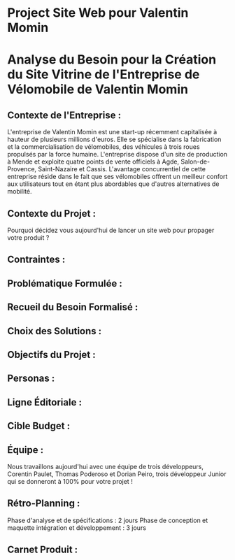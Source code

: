 # Project Site Web pour Valentin Momin 

# Analyse du Besoin pour la Création du Site Vitrine de l'Entreprise de Vélomobile de Valentin Momin

## Contexte de l'Entreprise : 

L'entreprise de Valentin Momin est une start-up récemment capitalisée à hauteur de plusieurs millions d'euros. Elle se spécialise dans la fabrication et la commercialisation de vélomobiles, des véhicules à trois roues propulsés par la force humaine. L'entreprise dispose d'un site de production à Mende et exploite quatre points de vente officiels à Agde, Salon-de-Provence, Saint-Nazaire et Cassis. L'avantage concurrentiel de cette entreprise réside dans le fait que ses vélomobiles offrent un meilleur confort aux utilisateurs tout en étant plus abordables que d'autres alternatives de mobilité.

## Contexte du Projet :
Pourquoi décidez vous aujourd'hui de lancer un site web pour propager votre produit ?

## Contraintes :

## Problématique Formulée :

## Recueil du Besoin Formalisé :

## Choix des Solutions :

## Objectifs du Projet :

## Personas :

## Ligne Éditoriale :

## Cible Budget :

## Équipe :
Nous travaillons aujourd'hui avec une équipe de trois développeurs, Corentin Paulet, Thomas Poderoso et Dorian Peiro, trois développeur Junior qui se donneront à 100% pour votre projet !

## Rétro-Planning :
Phase d'analyse et de spécifications : 2 jours
Phase de conception et maquette intégration et développement : 3 jours

## Carnet Produit :

